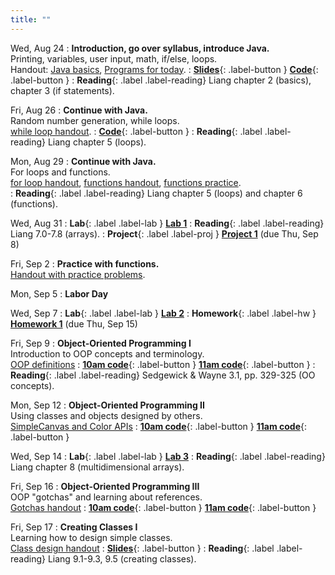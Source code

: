 ```yaml
---
title: ""
---
```


Wed, Aug 24
: **Introduction, go over syllabus, introduce Java.**  
  Printing, variables, user input, math, if/else, loops.  
  Handout: [Java basics](lectures/intro/java-basics.pdf), [Programs for today](lectures/intro/intro-programs-to-write.pdf).
: [**Slides**](lectures/intro/intro-1-slides.pdf){: .label-button } 
  [**Code**](lectures/intro/Main.java){: .label-button } 
: **Reading**{: .label .label-reading} Liang chapter 2 (basics), chapter 3 (if statements).

Fri, Aug 26
: **Continue with Java.**  
  Random number generation, while loops.  
  [while loop handout](lectures/intro/while-loops-handout.pdf).
: [**Code**](lectures/intro/Loop.java){: .label-button }
: **Reading**{: .label .label-reading} Liang chapter 5 (loops).

Mon, Aug 29
: **Continue with Java.**  
  For loops and functions.  
  [for loop handout](lectures/intro/for-loops-handout.pdf),
  [functions handout](lectures/intro/functions-handout.pdf),
  [functions practice](lectures/intro/functions-practice.pdf).  
: **Reading**{: .label .label-reading} Liang chapter 5 (loops) and chapter 6 (functions).

Wed, Aug 31
: **Lab**{: .label .label-lab } [**Lab 1**](labs/lab1/)
: **Reading**{: .label .label-reading} Liang 7.0-7.8 (arrays).
: **Project**{: .label .label-proj } [**Project 1**](projects/proj1) (due Thu, Sep 8)

Fri, Sep 2
: **Practice with functions.**  
  [Handout with practice problems](lectures/intro/functions-practice.pdf).  

Mon, Sep 5
: **Labor Day**

Wed, Sep 7
: **Lab**{: .label .label-lab } [**Lab 2**](labs/lab2/)
: **Homework**{: .label .label-hw } [**Homework 1**](homework/hw1) (due Thu, Sep 15)

Fri, Sep 9
: **Object-Oriented Programming I**  
  Introduction to OOP concepts and terminology.  
  [OOP definitions](lectures/oop/oop-defs.pdf)
: [**10am code**](https://github.com/pkirlin/cs142-f22-inclass/tree/10am/src/functions/FunctionPractice.java){: .label-button } 
	[**11am code**](https://github.com/pkirlin/cs142-f22-inclass/tree/11am/src/functions/FunctionPractice.java){: .label-button }
: **Reading**{: .label .label-reading} Sedgewick & Wayne 3.1, pp. 329-325 (OO concepts).

Mon, Sep 12
: **Object-Oriented Programming II**  
  Using classes and objects designed by others.  
  [SimpleCanvas and Color APIs](lectures/oop/simplecanvas-and-color.pdf)
: [**10am code**](https://github.com/pkirlin/cs142-f22-inclass/tree/10am/src/oop1){: .label-button } 
  [**11am code**](https://github.com/pkirlin/cs142-f22-inclass/tree/11am/src/oop1){: .label-button }

Wed, Sep 14
: **Lab**{: .label .label-lab } [**Lab 3**](labs/lab3/)
: **Reading**{: .label .label-reading} Liang chapter 8 (multidimensional arrays).

Fri, Sep 16
: **Object-Oriented Programming III**  
  OOP "gotchas" and learning about references.  
  [Gotchas handout](lectures/oop/oop-gotchas-handout.pdf)
: [**10am code**](https://github.com/pkirlin/cs142-f21-inclass/tree/10am/src/oop1){: .label-button } 
  [**11am code**](https://github.com/pkirlin/cs142-f21-inclass/tree/11am/src/oop1){: .label-button }
  
Fri, Sep 17
: **Creating Classes I**  
  Learning how to design simple classes.  
  [Class design handout](lectures/oop/oop-creating-classes-handout.pdf)
: [**Slides**](lectures/oop/oop-creating-classes-slides1.pdf){: .label-button } 
: **Reading**{: .label .label-reading} Liang 9.1-9.3, 9.5 (creating classes).